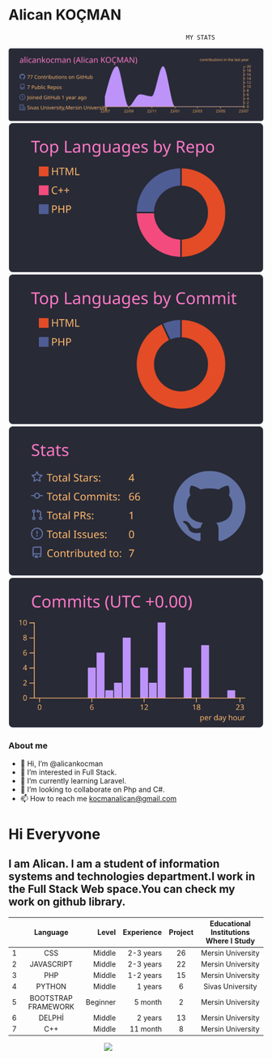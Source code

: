 # Alican KOÇMAN






                                                     MY STATS



[![](https://raw.githubusercontent.com/alicankocman/alicankocman/master/profile-summary-card-output/dracula/0-profile-details.svg)](https://github.com/vn7n24fzkq/github-profile-summary-cards)
[![](https://raw.githubusercontent.com/alicankocman/alicankocman/master/profile-summary-card-output/dracula/1-repos-per-language.svg)](https://github.com/vn7n24fzkq/github-profile-summary-cards) [![](https://raw.githubusercontent.com/alicankocman/alicankocman/master/profile-summary-card-output/dracula/2-most-commit-language.svg)](https://github.com/vn7n24fzkq/github-profile-summary-cards)
[![](https://raw.githubusercontent.com/alicankocman/alicankocman/master/profile-summary-card-output/dracula/3-stats.svg)](https://github.com/vn7n24fzkq/github-profile-summary-cards) [![](https://raw.githubusercontent.com/alicankocman/alicankocman/master/profile-summary-card-output/dracula/4-productive-time.svg)](https://github.com/vn7n24fzkq/github-profile-summary-cards)


<h3>About me</h3>

- 👋 Hi, I’m @alicankocman
- 👀 I’m interested in Full Stack.
- 🌱 I’m currently learning Laravel.
- 💞️ I’m looking to collaborate on Php and C#.
- 📫 How to reach me kocmanalican@gmail.com

<!---
alicankocman/alicankocman is a ✨ special ✨ repository because its `README.md` (this file) appears on your GitHub profile.
You can click the Preview link to take a look at your changes.
--->

# <h1>Hi Everyvone</h1>
## ****I am Alican. I am a student of information systems and technologies department.I work in the Full Stack Web space.You can check my work on github library.****

|   | Language   | Level  | Experience  | Project  | Educational Institutions Where I Study  |   
| --|:-------:| -----:|-------:| :-----:| :-----:|
| 1 | CSS  | Middle     | 2-3 years  | 26     |Mersin University|
| 2 | JAVASCRIPT   | Middle   | 2-3 years   | 22    | Mersin University|
| 3 | PHP     | Middle  | 1-2 years     | 15  |Mersin University|
|4|PYTHON|Middle |1 years     | 6  |Sivas University|
|5|BOOTSTRAP FRAMEWORK | Beginner  |5 month      | 2     |Mersin University|
| 6 | DELPHİ   | Middle    | 2 years     | 13  |Mersin University|
| 7 | C++     | Middle  | 11 month     | 8  |Mersin University|



&nbsp;&nbsp;&nbsp;&nbsp;&nbsp;&nbsp;&nbsp;&nbsp;&nbsp;&nbsp;&nbsp;&nbsp;&nbsp;&nbsp;&nbsp;&nbsp;&nbsp;&nbsp;&nbsp;&nbsp;&nbsp;&nbsp;&nbsp;&nbsp;&nbsp;&nbsp;&nbsp;&nbsp;&nbsp;&nbsp;&nbsp;&nbsp;&nbsp;&nbsp;&nbsp;&nbsp;&nbsp;&nbsp;&nbsp;&nbsp;&nbsp;&nbsp;&nbsp;&nbsp;&nbsp;&nbsp;&nbsp;&nbsp;<img src="https://media.giphy.com/media/iIqmM5tTjmpOB9mpbn/giphy.gif">


